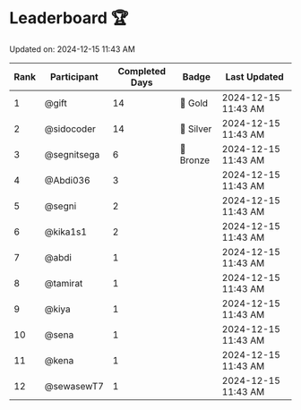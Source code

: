 # Leaderboard 🏆

Updated on: 2024-12-15 11:43 AM

| Rank | Participant       | Completed Days | Badge      | Last Updated         |
|------|-------------------|----------------|------------|----------------------|
| 1    | @gift             | 14             | 🏅 Gold     | 2024-12-15 11:43 AM |
| 2    | @sidocoder        | 14             | 🥈 Silver   | 2024-12-15 11:43 AM |
| 3    | @segnitsega       | 6              | 🥉 Bronze   | 2024-12-15 11:43 AM |
| 4    | @Abdi036          | 3              |            | 2024-12-15 11:43 AM |
| 5    | @segni            | 2              |            | 2024-12-15 11:43 AM |
| 6    | @kika1s1          | 2              |            | 2024-12-15 11:43 AM |
| 7    | @abdi             | 1              |            | 2024-12-15 11:43 AM |
| 8    | @tamirat          | 1              |            | 2024-12-15 11:43 AM |
| 9    | @kiya             | 1              |            | 2024-12-15 11:43 AM |
| 10   | @sena             | 1              |            | 2024-12-15 11:43 AM |
| 11   | @kena             | 1              |            | 2024-12-15 11:43 AM |
| 12   | @sewasewT7        | 1              |            | 2024-12-15 11:43 AM |
